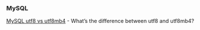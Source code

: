 ### MySQL

[MySQL utf8 vs utf8mb4](http://www.eversql.com/mysql-utf8-vs-utf8mb4-whats-the-difference-between-utf8-and-utf8mb4/) - What’s the difference between utf8 and utf8mb4?



